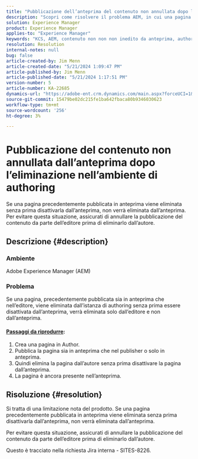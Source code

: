 ```yaml
---
title: "Pubblicazione dell’anteprima del contenuto non annullata dopo l’eliminazione nell’ambiente Author"
description: "Scopri come risolvere il problema AEM, in cui una pagina pubblicata in precedenza sia per l’anteprima che per l’editore viene eliminata dall’ambiente Author senza prima disattivarla dall’anteprima."
solution: Experience Manager
product: Experience Manager
applies-to: "Experience Manager"
keywords: "KCS, AEM, contenuto non non non inedito da anteprima, authoring, Risoluzione dei problemi, Adobe Experience Manager"
resolution: Resolution
internal-notes: null
bug: false
article-created-by: Jim Menn
article-created-date: "5/21/2024 1:09:47 PM"
article-published-by: Jim Menn
article-published-date: "5/21/2024 1:17:51 PM"
version-number: 5
article-number: KA-22685
dynamics-url: "https://adobe-ent.crm.dynamics.com/main.aspx?forceUCI=1&pagetype=entityrecord&etn=knowledgearticle&id=ad48e763-7317-ef11-9f8a-6045bd006268"
source-git-commit: 15479be02dc215fe1ba642fbaca80b9346030623
workflow-type: tm+mt
source-wordcount: '256'
ht-degree: 3%

---
```


# Pubblicazione del contenuto non annullata dall’anteprima dopo l’eliminazione nell’ambiente di authoring


Se una pagina precedentemente pubblicata in anteprima viene eliminata senza prima disattivarla dall’anteprima, non verrà eliminata dall’anteprima. Per evitare questa situazione, assicurati di annullare la pubblicazione del contenuto da parte dell’editore prima di eliminarlo dall’autore.

## Descrizione {#description}


### Ambiente

Adobe Experience Manager (AEM)

### Problema

Se una pagina, precedentemente pubblicata sia in anteprima che nell’editore, viene eliminata dall’istanza di authoring senza prima essere disattivata dall’anteprima, verrà eliminata solo dall’editore e non dall’anteprima.

#### <u>Passaggi da riprodurre</u>:

1. Crea una pagina in Author.
2. Pubblica la pagina sia in anteprima che nel publisher o solo in anteprima.
3. Quindi elimina la pagina dall’autore senza prima disattivare la pagina dall’anteprima.
4. La pagina è ancora presente nell’anteprima.





## Risoluzione {#resolution}


Si tratta di una limitazione nota del prodotto. Se una pagina precedentemente pubblicata in anteprima viene eliminata senza prima disattivarla dall’anteprima, non verrà eliminata dall’anteprima.

Per evitare questa situazione, assicurati di annullare la pubblicazione del contenuto da parte dell’editore prima di eliminarlo dall’autore.

Questo è tracciato nella richiesta Jira interna - SITES-8226.
